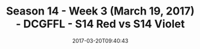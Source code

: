 ---
title: Season 14 - Week 3 (March 19, 2017) - DCGFFL - S14 Red vs S14 Violet
teams-score:
- team: _teams/s14-red.md
  score: 13
- team: _teams/s14-violet.md
  score: 30
mvp: Larry, Max
game-ball: Sean S, Tyler
season: 14
week: 3
date: '2017-03-20T09:40:43'
pageid: season-14-week-3-march-19-2017-5103-vs-5107
---